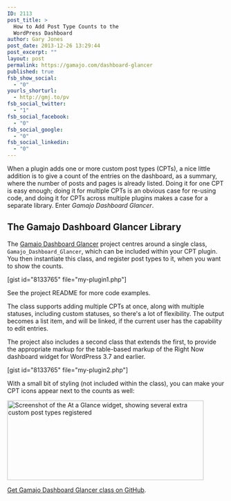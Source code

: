 ```yaml
---
ID: 2113
post_title: >
  How to Add Post Type Counts to the
  WordPress Dashboard
author: Gary Jones
post_date: 2013-12-26 13:29:44
post_excerpt: ""
layout: post
permalink: https://gamajo.com/dashboard-glancer
published: true
fsb_show_social:
  - "0"
yourls_shorturl:
  - http://gmj.to/pv
fsb_social_twitter:
  - "1"
fsb_social_facebook:
  - "0"
fsb_social_google:
  - "0"
fsb_social_linkedin:
  - "0"
---
```

<p>When a plugin adds one or more custom post types (CPTs), a nice little addition is to give a count of the entries on the dashboard, as a summary, where the number of posts and pages is already listed. Doing it for one CPT is easy enough; doing it for multiple CPTs is an obvious case for re-using code, and doing it for CPTs across multiple plugins  makes a case for a separate library. Enter <em>Gamajo Dashboard Glancer</em>.
<!--more--></p>

<h2>The Gamajo Dashboard Glancer Library</h2>

The <a href="https://github.com/GaryJones/Gamajo-Dashboard-Glancer">Gamajo Dashboard Glancer</a> project centres around a single class, <code>Gamajo_Dashboard_Glancer</code>, which can be included within your CPT plugin. You then instantiate this class, and register post types to it, when you want to show the counts.

[gist id="8133765" file="my-plugin1.php"]

See the project README for more code examples.

The class supports adding multiple CPTs at once, along with multiple statuses, including custom statuses, so there's a lot of flexibility. The output becomes a list item, and will be linked, if the current user has the capability to edit entries.

The project also includes a second class that extends the first, to provide the appropriate markup for the table-based markup of the Right Now dashboard widget for WordPress 3.7 and earlier.

[gist id="8133765" file="my-plugin2.php"]

With a small bit of styling (not included within the class), you can make your CPT icons appear next to the counts as well:

<img src="https://gamajo.com/wp-content/uploads/at-glance-widget.png" alt="Screenshot of the At a Glance widget, showing several extra custom post types registered" width="454" height="184" class="aligncenter img-border" />

<a href="https://github.com/GaryJones/Gamajo-Dashboard-Glancer">Get Gamajo Dashboard Glancer class on GitHub</a>.